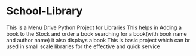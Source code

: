# School-Library
This is a Menu Drive Python Project  for Libraries
This helps in Adding a book to the Stock
and order a book 
searching for a book(with book name and author name)
it also displays a book
This is basic project which can br used in small scale libraries for the effective and quick service
